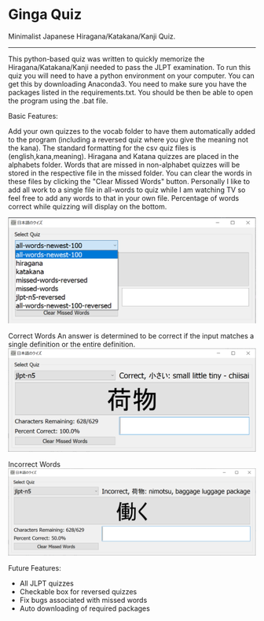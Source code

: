 # Ginga Quiz

Minimalist Japanese Hiragana/Katakana/Kanji Quiz. 

----

This python-based quiz was written to quickly memorize the Hiragana/Katakana/Kanji needed to pass the JLPT examination. To run this quiz you will need to have a python environment on your computer. You can get this by downloading Anaconda3. You need to make sure you have the packages listed in the requirements.txt. You should be then be able to open the program using the .bat file.

Basic Features: 

Add your own quizzes to the vocab folder to have them automatically added to the program (including a reversed quiz where you give the meaning not the kana). The standard formatting for the csv quiz files is (english,kana,meaning). Hiragana and Katana quizzes are placed in the alphabets folder. Words that are missed in non-alphabet quizzes will be stored in the respective file in the missed folder. You can clear the words in these files by clicking the "Clear Missed Words" button. Personally I like to add all work to a single file in all-words to quiz while I am watching TV so feel free to add any words to that in your own file. Percentage of words correct while quizzing will display on the bottom.

![](/readme-images/quizzes.png)

Correct Words
An answer is determined to be correct if the input matches a single definition or the entire definition.
![](/readme-images/correct.PNG)

Incorrect Words
![](/readme-images/incorrect.PNG)

Future Features:
- All JLPT quizzes
- Checkable box for reversed quizzes
- Fix bugs associated with missed words
- Auto downloading of required packages
